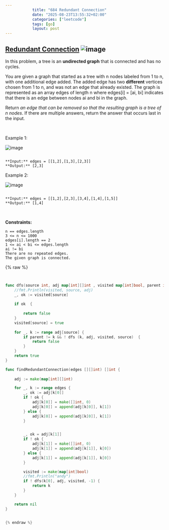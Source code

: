 ```yaml
---
            title: "684 Redundant Connection"
            date: "2025-08-23T13:55:32+02:00"
            categories: ["leetcode"]
            tags: [go]
            layout: post
---
```

            
## [Redundant Connection](https://leetcode.com/problems/redundant-connection) ![image](https://img.shields.io/badge/Difficulty-Medium-orange)

In this problem, a tree is an **undirected graph** that is connected and has no cycles.

You are given a graph that started as a tree with n nodes labeled from 1 to n, with one additional edge added. The added edge has two **different** vertices chosen from 1 to n, and was not an edge that already existed. The graph is represented as an array edges of length n where edges[i] = [ai, bi] indicates that there is an edge between nodes ai and bi in the graph.

Return *an edge that can be removed so that the resulting graph is a tree of *n* nodes*. If there are multiple answers, return the answer that occurs last in the input.

 

Example 1:

![image](https://assets.leetcode.com/uploads/2021/05/02/reduntant1-1-graph.jpg)
```

**Input:** edges = [[1,2],[1,3],[2,3]]
**Output:** [2,3]

```

Example 2:

![image](https://assets.leetcode.com/uploads/2021/05/02/reduntant1-2-graph.jpg)
```

**Input:** edges = [[1,2],[2,3],[3,4],[1,4],[1,5]]
**Output:** [1,4]

```

 

**Constraints:**

	n == edges.length
	3 <= n <= 1000
	edges[i].length == 2
	1 <= ai < bi <= edges.length
	ai != bi
	There are no repeated edges.
	The given graph is connected.

{% raw %}


```go


func dfs(source int, adj map[int][]int , visited map[int]bool, parent int) bool {
    //fmt.Println(visited, source, adj)
    _, ok := visited[source]
    
    if ok  {
        
        return false
    }
    visited[source] = true
    
    for _, k := range adj[source] {
        if parent != k && ! dfs (k, adj, visited, source)  {
            return false
        }
    }
    return true
}

func findRedundantConnection(edges [][]int) []int {
    
    adj := make(map[int][]int)

    for _, k := range edges {
        _, ok := adj[k[0]]
        if ! ok {
            adj[k[0]] = make([]int, 0)
            adj[k[0]] = append(adj[k[0]], k[1])
        } else {
            adj[k[0]] = append(adj[k[0]], k[1])
        }


        _, ok = adj[k[1]]
        if ! ok {
            adj[k[1]] = make([]int, 0)
            adj[k[1]] = append(adj[k[1]], k[0])
        } else {
            adj[k[1]] = append(adj[k[1]], k[0])
        }

        visited := make(map[int]bool)
        //fmt.Println("andy")
        if ! dfs(k[0], adj, visited, -1) {
            return k
        }
    }

    return nil
}


{% endraw %}
```
